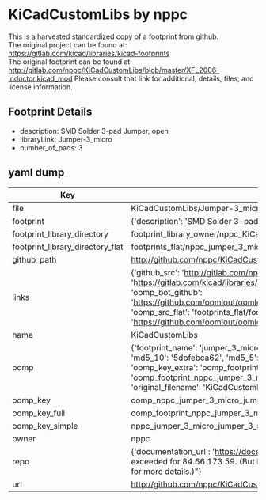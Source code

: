 # KiCadCustomLibs by nppc  
This is a harvested standardized copy of a footprint from github.  
The original project can be found at:  
https://gitlab.com/kicad/libraries/kicad-footprints  
The original footprint can be found at:
http://gitlab.com/nppc/KiCadCustomLibs/blob/master/XFL2006-inductor.kicad_mod
Please consult that link for additional, details, files, and license information.  
## Footprint Details
* description: SMD Solder 3-pad Jumper, open  
* libraryLink: Jumper-3_micro  
* number_of_pads: 3  
## yaml dump  
| Key | Value |  
| --- | --- |  
| file | KiCadCustomLibs/Jumper-3_micro.kicad_mod |  
| footprint | {'description': 'SMD Solder 3-pad Jumper, open', 'libraryLink': 'Jumper-3_micro', 'number_of_pads': 3} |  
| footprint_library_directory | footprint_library_owner/nppc_KiCadCustomLibs |  
| footprint_library_directory_flat | footprints_flat/nppc_jumper_3_micro_jumper_3_micro/working |  
| github_path | http://github.com/nppc/KiCadCustomLibs/blob/master/Jumper-3_micro.kicad_mod |  
| links | {'github_src': 'http://gitlab.com/nppc/KiCadCustomLibs/blob/master/XFL2006-inductor.kicad_mod', 'github_src_repo': 'https://gitlab.com/kicad/libraries/kicad-footprints', 'oomp_bot': 'footprints/nppc_jumper_3_micro_jumper_3_micro/working', 'oomp_bot_github': 'https://github.com/oomlout/oomlout_oomp_footprint_bot/tree/main/footprints/nppc_jumper_3_micro_jumper_3_micro/working', 'oomp_src_flat': 'footprints_flat/footprints_flat/nppc_jumper_3_micro_jumper_3_micro/working', 'oomp_src_flat_github': 'https://github.com/oomlout/oomlout_oomp_footprint_src/tree/main/footprints_flat/nppc_jumper_3_micro_jumper_3_micro/working'} |  
| name | KiCadCustomLibs |  
| oomp | {'footprint_name': 'jumper_3_micro', 'library_name': 'jumper_3_micro_kicad_mod', 'md5': '5dbfebca620b6d9df9abb3f31a70e87f', 'md5_10': '5dbfebca62', 'md5_5': '5dbfe', 'md5_6': '5dbfeb', 'oomp_key': 'oomp_nppc_jumper_3_micro_jumper_3_micro', 'oomp_key_extra': 'oomp_footprint_nppc_jumper_3_micro_jumper_3_micro', 'oomp_key_full': 'oomp_footprint_nppc_jumper_3_micro_jumper_3_micro_5dbfeb', 'oomp_key_simple': 'nppc_jumper_3_micro_jumper_3_micro', 'original_filename': 'KiCadCustomLibs/Jumper-3_micro.kicad_mod', 'owner_name': 'nppc'} |  
| oomp_key | oomp_nppc_jumper_3_micro_jumper_3_micro |  
| oomp_key_full | oomp_footprint_nppc_jumper_3_micro_jumper_3_micro |  
| oomp_key_simple | nppc_jumper_3_micro_jumper_3_micro |  
| owner | nppc |  
| repo | {'documentation_url': 'https://docs.github.com/rest/overview/resources-in-the-rest-api#rate-limiting', 'message': "API rate limit exceeded for 84.66.173.59. (But here's the good news: Authenticated requests get a higher rate limit. Check out the documentation for more details.)"} |  
| url | http://github.com/nppc/KiCadCustomLibs |  

